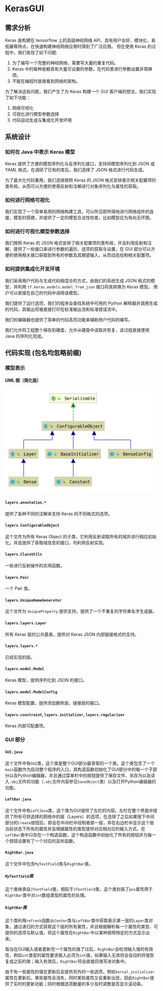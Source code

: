 # KerasGUI

## 需求分析

Keras 是构建在 tensorflow 上的高级神经网络 API，具有用户友好、模块化、易拓展等特点，在快速构建神经网络应用时得到了广泛应用。
但在使用 Keras 的过程中，我们发现了如下问题:

1. 为了编写一个完整的神经网络，需要写大量的重复代码。
2. Keras 中的每种层都具有大量可设置的参数，在代码里进行参数设置非常麻烦。
3. 不能在编程时直接看到网络的架构。

为了解决这些问题，我们产生了为 Keras 构建一个 GUI 客户端的想法，我们实现了如下功能：

1. 网络可视化
2. 可视化进行模型参数选择
3. 代码自动生成与集成化开发环境

## 系统设计

### 如何在 Java 中表示 Keras 模型

Keras 提供了方便的模型序列化与反序列化接口，支持将模型序列化到 JSON 或 YAML 格式。在调研了已有的库后，我们选择了 JSON 格式进行代码生成。

为了最大化代码重用，我们选择按照 Keras 的 JSON 格式安排表示相关配置项的类布局，从而可以方便的使用反射和注解进行对象序列化与属性的获取。

### 如何进行网络可视化

我们实现了一个简单易用的网络构建工具，可以所见即所得地进行网络组件的连接，模型的搭建，并提供了一定的模型合法性检查，比如模型应为有向无环图。

### 如何进行可视化模型参数选择

我们按照 Keras 的 JSON 格式安排了相关配置项的类布局，并且利用反射和注解，提供了一些接口来进行参数的遍历、选项的获取与设置，在 GUI 部分可以方便的使用相关接口获取到所有的参数及其期望输入，从而动态绘制相关配置项。

### 如何提供集成化开发环境

我们采用用户代码与生成代码相混合的方式，由我们的系统生成 JSON 格式的模型，并利用 `tf.keras.models.model_from_json` 接口将其转换为 Keras 模型。
用户可以直接在自己的代码中调用该模型。

我们提供了运行选项，我们的程序会查找系统中可用的 Python 解释器并调用生成的代码，其输出将被直接打印在标准输出流和标准错误流中。

我们的编辑器也提供了简单的代码高亮功能来辅助用户代码的编写。

我们允许将工程整个保存到硬盘，允许从硬盘中读取并恢复，该过程直接使用 Java 的序列化完成。

## 代码实现 (包名均忽略前缀)

### 模型表示

#### UML 图（简化版）

![](img/uml.png)

#### `layers.annotation.*`

提供了各种不同的注解来支持 Keras 的不同格式的选项。

#### `layers.ConfigurableObject`

这个文件为所有 Keras Object 的子类，它利用反射读取所有的域并进行相应初始化。并且提供了获取域信息的接口，均利用反射实现。

#### `layers.ClassUtils`

一些进行反射操作的实用函数。

#### `layers.Pair`

一个 Pair 类。

#### `layers.UniqueNameGenerator`

这个文件为 `UniqueProperty` 提供支持，提供了一个不重复的字符串名字生成器。

#### `layers.layers.Layer`

所有 Keras 层的公共基类，提供对 Keras JSON 内部链接格式的支持。

#### `layers.layers.*`

已经实现的层。

#### `layers.model.Model`

Keras 模型，提供序列化到 JSON 的接口。

#### `layers.model.ModelConfig`

Keras 模型配置，提供添加删除层，链接层的接口。

#### `layers.constraint`, `layers.initializer`, `layers.regularizer`

Keras 内部可配置项。

### GUI 部分

#### `GUI.java`

这个文件中有`GUI`类，这个类是整个GUI部分最骨架的一个类。这个类包含了一个`main`函数作为启动整个程序的入口，其构造函数初始化了GUI部分中的每一个子部分以及Python编辑器，并且通过菜单栏中的按钮提供了保存文件、另存为以及读入`.obj`文件的功能（`.obj`文件内容参见`SaveObject`类）以及打开Python编辑器的功能。

#### `LeftBar.java`

这个文件中有`LeftJava`类，这个类为GUI提供了左栏的内容。左栏在整个界面中提供了所有可供选择的网络中的层（Layers）的选项，在选择了之后如果按下中间部分的`Create`按钮后，即会在中间栏中绘制者那一层，并在右边栏中显示这个层当前状态下所有的属性并且根据属性的类型提供对应相对应的输入方式。在`LeftBar`类中只存在一个构造函数，这个构造函数中初始化了所有的按钮并为每一个按钮设置有了一个对应的监听函数。

#### `RightBar.java`

这个文件中包含`MyTextField`类与`RightBar`类。

##### `MyTextfield`类

这个类继承自`JTextField`类，相较于`JTextField`类，这个类封装了`pos`属性用于`RightBar`类中对`int`数组类型的属性的处理。

##### `RightBar`类

这个类利用`refresh`函数从`Center`类与`LeftBar`类中获取表示某一层的`Layer`类对象，通过递归的方式获取这个层的所有属性，并且根据解析每一个属性的类型、可提供的选项与默认值，将这个属性在`RightBar`中以某种按照特定的方式显示出来。

每当在GUI输入或者更新完一个属性的值了过后，`RightBar`会检测输入值的有效性，例如`int`类型的属性要求输入必须为`int`值，如果输入无效将会自动的将值恢复成之前的值；输入有效后，`RightBar`将会直接将值写进对象中。

由于有一些属性的值在更新后会提供另外的一些选项，例如`kernal_initializer`属性在更新后，某些属性会消失，同时某些属性又会重新出现，因此`RightBar`提供了实时的更新功能；同时根据选项数量的多少及时调整是否显示滚动条。

